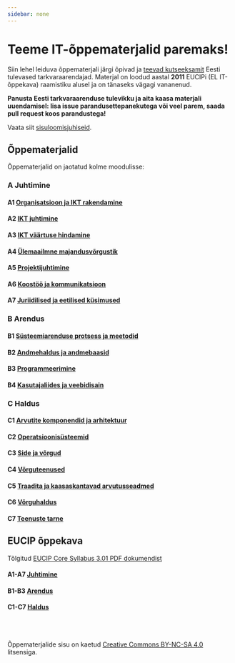 ```yaml
---
sidebar: none
---
```


# Teeme IT-õppematerjalid paremaks!

Siin lehel leiduva õppematerjali järgi õpivad ja [teevad kutseeksamit](https://www.bcskoolitus.ee/kutseandmine/kutseeksamist) Eesti tulevased tarkvaraarendajad. Materjal on loodud aastal **2011** EUCIPi (EL IT-õppekava) raamistiku alusel ja on tänaseks vägagi vananenud.

**Panusta Eesti tarkvaraarenduse tulevikku ja aita kaasa materjali uuendamisel: lisa issue parandusettepanekutega või veel parem, saada pull request koos parandustega!**

Vaata siit [sisuloomisjuhiseid](./sisuloomisjuhised.md).

## Õppematerjalid

Õppematerjalid on jaotatud kolme moodulisse:

### A Juhtimine

#### A1 [Organisatsioon ja IKT rakendamine](./oppematerjalid/a_juhtimine_01_organisatsioon_ja_ikt_rakendamine.md)

#### A2 [IKT juhtimine](./oppematerjalid/a_juhtimine_02_IKT_juhtimine.md)

#### A3 [IKT väärtuse hindamine](./oppematerjalid/a_juhtimine_03_IKT_vaartuse_hindamine.md)

#### A4 [Ülemaailmne majandusvõrgustik](./oppematerjalid/a_juhtimine_04_ylemaailmne_majandusvorgustik.md)

#### A5 [Projektijuhtimine](./oppematerjalid/a_juhtimine_05_projektijuhtimine.md)

#### A6 [Koostöö ja kommunikatsioon](./oppematerjalid/a_juhtimine_06_koostoo_ja_kommunikatsioon.md)

#### A7 [Juriidilised ja eetilised küsimused](./oppematerjalid/a_juhtimine_07_juriidilised_ja_eetilised_kysimused.md)

### B Arendus

#### B1 [Süsteemiarenduse protsess ja meetodid](./oppematerjalid/b_arendus_01_systeemiarenduse_protsess_ja_meetodid)

#### B2 [Andmehaldus ja andmebaasid](./oppematerjalid/b_arendus_02_andmehaldus_ja_andmebaasid.md)

#### B3 [Programmeerimine](./oppematerjalid/b_arendus_03_programmeerimine.md)

#### B4 [Kasutajaliides ja veebidisain](./oppematerjalid/b_arendus_04_kasutajaliides_ja_veebidisain.md)

### C Haldus

#### C1 [Arvutite komponendid ja arhitektuur](./oppematerjalid/c_haldus_01_arvutite_komponendid_ja_arhitektuur.md)

#### C2 [Operatsioonisüsteemid](./oppematerjalid/c_haldus_02_operatsioonisysteemid.md)

#### C3 [Side ja võrgud](./oppematerjalid/c_haldus_03_side_ja_vorgud.md)

#### C4 [Võrguteenused](./oppematerjalid/c_haldus_04_vorguteenused.md)

#### C5 [Traadita ja kaasaskantavad arvutusseadmed](./oppematerjalid/c_haldus_05_traadita_ja_kaasaskantavad_arvutusseadmed.md)

#### C6 [Võrguhaldus](./oppematerjalid/c_haldus_06_vorguhaldus.md)

#### C7 [Teenuste tarne](./oppematerjalid/c_haldus_06_teenuste_tarne.md)

## EUCIP õppekava

Tõlgitud [EUCIP Core Syllabus 3.01 PDF dokumendist](http://www.cepis.org/media/EUCIPCore-Syllabus-V3.01.pdf)

#### A1-A7 [Juhtimine](./oppekava/a_juhtimine.md)

#### B1-B3 [Arendus](./oppekava/b_arendus.md)

#### C1-C7 [Haldus](./oppekava/c_haldus.md)

<br><br>

Õppematerjalide sisu on kaetud [Creative Commons BY-NC-SA 4.0](https://creativecommons.org/licenses/by-nc-sa/4.0/) litsensiga.
